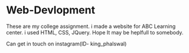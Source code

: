 # Web-Devlopment

These are my college assignment. i made a website for ABC Learning center. i used HTML, CSS, JQuery.
Hope It may be heplfull to somebody.

Can get in touch on instagram(ID- king_phalswal)
